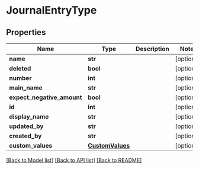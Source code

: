 # JournalEntryType

## Properties
Name | Type | Description | Notes
------------ | ------------- | ------------- | -------------
**name** | **str** |  | [optional] 
**deleted** | **bool** |  | [optional] 
**number** | **int** |  | [optional] 
**main_name** | **str** |  | [optional] 
**expect_negative_amount** | **bool** |  | [optional] 
**id** | **int** |  | [optional] 
**display_name** | **str** |  | [optional] 
**updated_by** | **str** |  | [optional] 
**created_by** | **str** |  | [optional] 
**custom_values** | [**CustomValues**](CustomValues.md) |  | [optional] 

[[Back to Model list]](../README.md#documentation-for-models) [[Back to API list]](../README.md#documentation-for-api-endpoints) [[Back to README]](../README.md)

